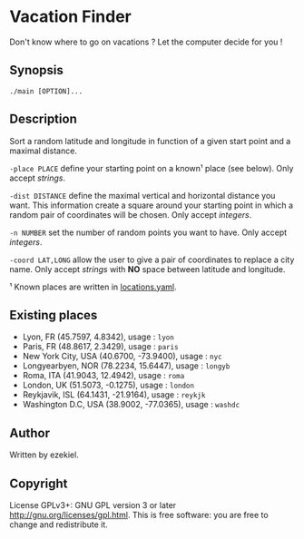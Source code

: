 # Vacation Finder

Don't know where to go on vacations ? Let the computer decide for you !

## Synopsis

`./main [OPTION]...`

## Description

Sort a random latitude and longitude in function of a given start point and a maximal distance.

`-place PLACE` define your starting point on a known¹ place (see below). Only accept _strings_.

`-dist DISTANCE` define the maximal vertical and horizontal distance you want. This information create a square around your starting point in which a random pair of coordinates will be chosen. Only accept _integers_.

`-n NUMBER` set the number of random points you want to have. Only accept _integers_.

`-coord LAT,LONG` allow the user to give a pair of coordinates to replace a city name. Only accept _strings_ with **NO** space between latitude and longitude.

¹ Known places are written in [locations.yaml](locations.yml).

## Existing places

- Lyon, FR (45.7597, 4.8342), usage : `lyon`
- Paris, FR (48.8617, 2.3429), usage : `paris`
- New York City, USA (40.6700, -73.9400), usage : `nyc`
- Longyearbyen, NOR (78.2234, 15.6447), usage : `longyb`
- Roma, ITA (41.9043, 12.4942), usage : `roma`
- London, UK (51.5073, -0.1275), usage : `london`
- Reykjavik, ISL (64.1431, -21.9164), usage : `reykjk`
- Washington D.C, USA (38.9002, -77.0365), usage : `washdc`

## Author

Written by ezekiel.

## Copyright

License GPLv3+: GNU GPL version 3 or later <http://gnu.org/licenses/gpl.html>. This is free software: you are free to change and redistribute it.